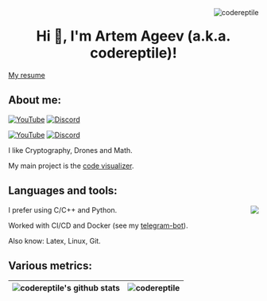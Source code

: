 <img align="right" src="https://komarev.com/ghpvc/?username=codereptile&label=Profile%20views&color=0e75b6&style=flat" alt="codereptile" />
<h1 align="center">Hi 👋, I'm Artem Ageev (a.k.a. codereptile)!</h1>
<p>
<a href="https://codereptile.github.io/codereptile/resume_artem_ageev.pdf">
My resume
</a>
</p>

## About me:

[![YouTube](https://img.shields.io/youtube/channel/subscribers/UCCwBxTgq5AFtSIaTllFRUKQ?style=for-the-badge&label=RU+youtube)](https://www.youtube.com/c/CodeReptile)
[![Discord](https://img.shields.io/discord/790643218953011220?style=for-the-badge&label=RU+Discord)](https://discord.com/invite/e5vCkfZpNJ)

[![YouTube](https://img.shields.io/youtube/channel/subscribers/UCa51fHSa9D-0Wn8z-JWjtsA?style=for-the-badge&label=ENG+youtube)](https://www.youtube.com/@CodeReptileEng)
[![Discord](https://img.shields.io/discord/790643218953011220?style=for-the-badge&label=ENG+Discord)](https://discord.com/invite/XWfbEjwJr5)

I like Cryptography, Drones and Math.

My main project is the [code visualizer](https://github.com/codereptile/visualizer).

## Languages and tools:
<img align="right" src="https://github-readme-stats.vercel.app/api/top-langs/?username=codereptile&layout=compact&theme=aura&hide_border=true"/>

I prefer using C/C++ and Python.

Worked with CI/CD and Docker (see my [telegram-bot](https://github.com/codereptile/codereptile_cryptography_bot)).

Also know: Latex, Linux, Git.

## Various metrics:

| <img align="center" src="https://github-readme-stats.vercel.app/api?username=codereptile&show_icons=true&include_all_commits=true&theme=aura&hide_border=true" alt="codereptile's github stats"/>| <img align="center" src="https://github-readme-streak-stats.herokuapp.com/?user=codereptile&" alt="codereptile" /> |
| ------------- | ------------- |


